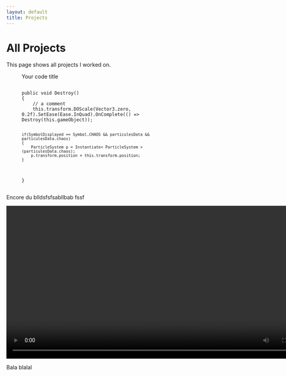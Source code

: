 ```yaml
---
layout: default
title: Projects
---
```


<h1>All Projects</h1>


This page shows all projects I worked on.
<figure>
    <figcaption>Your code title</figcaption>
<pre>
<code spellcheck="false" class="language-csharp">
public void Destroy()
{
    // a comment
    this.transform.DOScale(Vector3.zero, 0.2f).SetEase(Ease.InQuad).OnComplete(() => Destroy(this.gameObject));
    
    if(SymbolDisplayed == Symbol.CHAOS && particulesData && particulesData.chaos)
    {
        ParticleSystem p = Instantiate< ParticleSystem >(particulesData.chaos);
        p.transform.position = this.transform.position;
    }
}
</code>
</pre>
</figure>

Encore du blldsfsfsabllbab  fssf


<video controls width="800" src="/assets/videos/gameplay_dice.mp4">
<source src="/assets/videos/gameplay_dice.mp4" type="video/mp4" />
Une video de gameplay
</video>


Bala blalal

